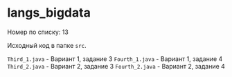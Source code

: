 # langs_bigdata

Номер по списку: 13

Исходный код в папке `src`. 

`Third_1.java` - Вариант 1, задание 3
`Fourth_1.java` - Вариант 1, задание 4
`Third_2.java` - Вариант 2, задание 3
`Fourth_2.java` - Вариант 2, задание 4
